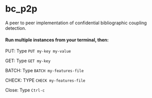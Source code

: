 # bc_p2p
A peer to peer implementation of confidential bibliographic coupling detection.

#### Run multiple instances from your terminal, then:
PUT: Type `PUT my-key my-value`

GET: Type `GET my-key`

BATCH: Type `BATCH my-features-file`

CHECK: TYPE `CHECK my-features-file`

Close: Type `Ctrl-c`



